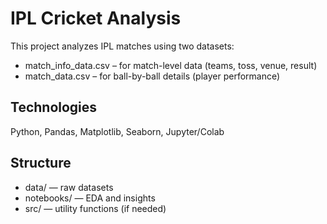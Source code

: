 # IPL Cricket Analysis

This project analyzes IPL matches using two datasets:

- match_info_data.csv – for match-level data (teams, toss, venue, result)
- match_data.csv – for ball-by-ball details (player performance)

## Technologies
Python, Pandas, Matplotlib, Seaborn, Jupyter/Colab

## Structure
- data/ — raw datasets
- notebooks/ — EDA and insights
- src/ — utility functions (if needed)


